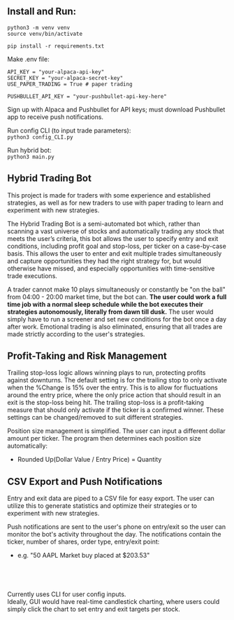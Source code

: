## Install and Run:
`python3 -m venv venv`   
`source venv/bin/activate`

`pip install -r requirements.txt`

Make .env file:
```
API_KEY = "your-alpaca-api-key"
SECRET_KEY = "your-alpaca-secret-key"
USE_PAPER_TRADING = True # paper trading

PUSHBULLET_API_KEY = "your-pushbullet-api-key-here"
```
Sign up with Alpaca and Pushbullet for API keys; must download Pushbullet app to receive push notifications.

Run config CLI (to input trade parameters):   
`python3 config_CLI.py`

Run hybrid bot:   
`python3 main.py`

## Hybrid Trading Bot
This project is made for traders with some experience and established strategies, as well as for new traders to use with paper trading to learn and experiment with new strategies. 

The Hybrid Trading Bot is a semi-automated bot which, rather than scanning a vast universe of stocks and automatically trading any stock that meets the user’s criteria, this bot allows the user to specify entry and exit conditions, including profit goal and stop-loss, per ticker on a case-by-case basis. This allows the user to enter and exit multiple trades simultaneously and capture opportunities they had the right strategy for, but would otherwise have missed, and especially opportunities with time-sensitive trade executions. 

A trader cannot make 10 plays simultaneously or constantly be "on the ball" from 04:00 - 20:00 market time, but the bot can. **The user could work a full time job with a normal sleep schedule while the bot executes their strategies autonomously, literally from dawn till dusk.** The user would simply have to run a screener and set new conditions for the bot once a day after work. Emotional trading is also eliminated, ensuring that all trades are made strictly according to the user's strategies.

## Profit-Taking and Risk Management
Trailing stop-loss logic allows winning plays to run, protecting profits against downturns. The default setting is for the trailing stop to only activate when the %Change is 15% over the entry. This is to allow for fluctuations around the entry price, where the only price action that should result in an exit is the stop-loss being hit. The trailing stop-loss is a profit-taking measure that should only activate if the ticker is a confirmed winner. These settings can be changed/removed to suit different strategies.

Position size management is simplified. The user can input a different dollar amount per ticker. The program then determines each position size automatically: 
- Rounded Up(Dollar Value / Entry Price) = Quantity

## CSV Export and Push Notifications
Entry and exit data are piped to a CSV file for easy export. The user can utilize this to generate statistics and optimize their strategies or to experiment with new strategies.

Push notifications are sent to the user's phone on entry/exit so the user can monitor the bot's activity throughout the day. The notifications contain the ticker, number of shares, order type, entry/exit point:
- e.g. "50 AAPL Market buy placed at $203.53"


&nbsp;
---
Currently uses CLI for user config inputs.   
Ideally, GUI would have real-time candlestick charting, where users could simply click the chart to set entry and exit targets per stock.